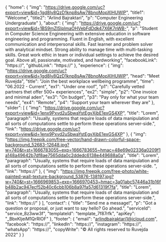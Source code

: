 {
    "home": {
        "img": "https://drive.google.com/uc?export=view&id=1gd8Iy8QzD1knp8sAw78bnoMopXlHUWlP",
        "title1": "Welcome",
        "title2": "Arlind Bajraktari",
        "p": "Computer Engineering Undergraduate"
    },
    "about": {
        "img": "https://drive.google.com/uc?export=view&id=1BS9mZlSlplmaOHVebFdDdk47X6K7nWB-",
        "p": "Student in Computer Science Engineering with extensive education in software engineering and programming. Fluent in English, with excellent communication and interpersonal skills. Fast learner and problem solver with analytical mindset. Strong ability to manage time with multi-tasking skills. Great work ethic in team or individual settings to achieve the desired goal. Above all, passionate, motivated, and hardworking",
        "facebookLink": "https://",
        "githubLink": "https://"
    },
    "experience": {
        "img": "https://drive.google.com/uc?export=view&id=1gd8Iy8QzD1knp8sAw78bnoMopXlHUWlP",
        "head": "Meet Ruvejda",
        "title": "Join the best workplace wellbeing programme",
        "time": "06.2022 - Current",
        "ex1": "Under one roof",
        "p1": "Carefully vetted partners thet offer 500+ experiences",
        "ex2": "simple",
        "p2": "One invoice and minimal aden",
        "ex3": "On budget",
        "p3": "Pay only for what your team needs",
        "ex4": "Remote",
        "p4": "Support your team wherever they are"
    },
    "slider": [
        {
            "img": "https://drive.google.com/uc?export=view&id=1enx9Pxvd2uSbwaYstEgvXibE1exGS4XP",
            "title": "Lorem",
            "paragraph": "Usually, systems that require loads of data manipulation and all sorts of computations settle to perform these operations server-side.",
            "link": "https://drive.google.com/uc?export=view&id=1enx9Pxvd2uSbwaYstEgvXibE1exGS4XP"
        },
        {
            "img": "https://img.freepik.com/free-vector/hand-drawn-colorful-space-background_52683-12648.jpg?w=740&t=st=1666783055~exp=1666783655~hmac=48e69e02336a0209f1a148a49642b7df8ae7565dda0c2ddedc6138e449688a0a",
            "title": "Lorem",
            "paragraph": "Usually, systems that require loads of data manipulation and all sorts of computations settle to perform these operations server-side. ",
            "link": "https://"
        },
        {
            "img": "https://img.freepik.com/free-photo/white-painted-wall-texture-background_53876-138197.jpg?w=740&t=st=1666969853~exp=1666970453~hmac=3a01abc57446a31b16fb48b2ac947ecf52b40c6cbb106b8a97fa57d61319f7fa",
            "title": "Lorem",
            "paragraph": "Usually, systems that require loads of data manipulation and all sorts of computations settle to perform these operations server-side.",
            "link": "https://"
        }
    ],
    "contact": {
        "title": "Send me a message!",
        "p": "Got a question or proposal, or just want to say hello? Go ahead.",
        "serviceId": "service_8z3ww3f",
        "templateId": "template_7f87rfk",
        "apiKey": "_BbxKljeiM1QrRIOF"
    },
    "footer": {
        "email": "arlindbajraktari1@icloud.com",
        "facebook": "https://",
        "linkedIn": "https://",
        "instagram": "https://",
        "whatsApp": "https://",
        "copyWrite": "© All rights reserved to Ruvejda 2022"
    }
}
